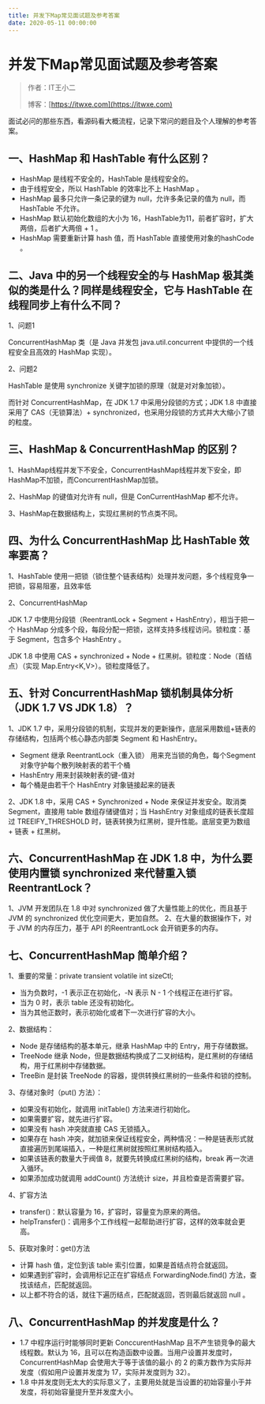 ```yaml
---
title: 并发下Map常见面试题及参考答案
date: 2020-05-11 00:00:00
---
```


# 并发下Map常见面试题及参考答案

> 作者：IT王小二
>
> 博客：[https://itwxe.com](https://itwxe.com)

面试必问的那些东西，看源码看大概流程，记录下常问的题目及个人理解的参考答案。

## 一、HashMap 和 HashTable 有什么区别？

- HashMap 是线程不安全的，HashTable 是线程安全的。
- 由于线程安全，所以 HashTable 的效率比不上 HashMap 。
- HashMap 最多只允许一条记录的键为 null，允许多条记录的值为 null，而 HashTable 不允许。
- HashMap 默认初始化数组的大小为 16，HashTable为11，前者扩容时，扩大两倍，后者扩大两倍 + 1 。
- HashMap 需要重新计算 hash 值，而 HashTable 直接使用对象的hashCode 。

## 二、Java 中的另一个线程安全的与 HashMap 极其类似的类是什么？同样是线程安全，它与 HashTable 在线程同步上有什么不同？

1、问题1

ConcurrentHashMap 类（是 Java 并发包 java.util.concurrent 中提供的一个线程安全且高效的 HashMap 实现）。

2、问题2

HashTable 是使用 synchronize 关键字加锁的原理（就是对对象加锁）。

而针对 ConcurrentHashMap，在 JDK 1.7 中采用分段锁的方式；JDK 1.8 中直接采用了 CAS（无锁算法）+ synchronized，也采用分段锁的方式并大大缩小了锁的粒度。

## 三、HashMap & ConcurrentHashMap 的区别？

1、HashMap线程并发下不安全，ConcurrentHashMap线程并发下安全，即HashMap不加锁，而ConcurrentHashMap加锁。

2、HashMap 的键值对允许有 null，但是 ConCurrentHashMap 都不允许。

3、HashMap在数据结构上，实现红黑树的节点类不同。

## 四、为什么 ConcurrentHashMap 比 HashTable 效率要高？

1、HashTable 使用一把锁（锁住整个链表结构）处理并发问题，多个线程竞争一把锁，容易阻塞，且效率低

2、ConcurrentHashMap

JDK 1.7 中使用分段锁（ReentrantLock + Segment + HashEntry），相当于把一个 HashMap 分成多个段，每段分配一把锁，这样支持多线程访问。锁粒度：基于 Segment，包含多个 HashEntry 。

JDK 1.8 中使用 CAS + synchronized + Node + 红黑树。锁粒度：Node（首结点）（实现 Map.Entry<K,V>）。锁粒度降低了。

## 五、针对 ConcurrentHashMap 锁机制具体分析（JDK 1.7 VS JDK 1.8）？

1、JDK 1.7 中，采用分段锁的机制，实现并发的更新操作，底层采用数组+链表的存储结构，包括两个核心静态内部类 Segment 和 HashEntry。

- Segment 继承 ReentrantLock（重入锁） 用来充当锁的角色，每个Segment 对象守护每个散列映射表的若干个桶
- HashEntry 用来封装映射表的键-值对
- 每个桶是由若干个 HashEntry 对象链接起来的链表

2、JDK 1.8 中，采用 CAS + Synchronized + Node 来保证并发安全。取消类Segment，直接用 table 数组存储键值对；当 HashEntry 对象组成的链表长度超过 TREEIFY_THRESHOLD 时，链表转换为红黑树，提升性能。底层变更为数组 + 链表 + 红黑树。

## 六、ConcurrentHashMap 在 JDK 1.8 中，为什么要使用内置锁 synchronized 来代替重入锁 ReentrantLock？

1、JVM 开发团队在 1.8 中对 synchronized 做了大量性能上的优化，而且基于 JVM 的 synchronized 优化空间更大，更加自然。
2、在大量的数据操作下，对于 JVM 的内存压力，基于 API 的ReentrantLock 会开销更多的内存。

## 七、ConcurrentHashMap 简单介绍？

1、重要的常量：private transient volatile int sizeCtl;

- 当为负数时，-1 表示正在初始化，-N 表示 N - 1 个线程正在进行扩容。
- 当为 0 时，表示 table 还没有初始化。
- 当为其他正数时，表示初始化或者下一次进行扩容的大小。

2、数据结构：

- Node 是存储结构的基本单元，继承 HashMap 中的 Entry，用于存储数据。
- TreeNode 继承 Node，但是数据结构换成了二叉树结构，是红黑树的存储结构，用于红黑树中存储数据。
- TreeBin 是封装 TreeNode 的容器，提供转换红黑树的一些条件和锁的控制。

3、存储对象时（put() 方法）：

- 如果没有初始化，就调用 initTable() 方法来进行初始化。
- 如果需要扩容，就先进行扩容。
- 如果没有 hash 冲突就直接 CAS 无锁插入。
- 如果存在 hash 冲突，就加锁来保证线程安全，两种情况：一种是链表形式就直接遍历到尾端插入，一种是红黑树就按照红黑树结构插入。
- 如果该链表的数量大于阀值 8，就要先转换成红黑树的结构，break 再一次进入循环。
- 如果添加成功就调用 addCount() 方法统计 size，并且检查是否需要扩容。

4、扩容方法 

- transfer()：默认容量为 16，扩容时，容量变为原来的两倍。
- helpTransfer()：调用多个工作线程一起帮助进行扩容，这样的效率就会更高。

5、获取对象时：get()方法

- 计算 hash 值，定位到该 table 索引位置，如果是首结点符合就返回。
- 如果遇到扩容时，会调用标记正在扩容结点 ForwardingNode.find() 方法，查找该结点，匹配就返回。
- 以上都不符合的话，就往下遍历结点，匹配就返回，否则最后就返回 null 。

## 八、ConcurrentHashMap 的并发度是什么？

- 1.7 中程序运行时能够同时更新 ConccurentHashMap 且不产生锁竞争的最大线程数。默认为 16，且可以在构造函数中设置。当用户设置并发度时，ConcurrentHashMap 会使用大于等于该值的最小 的 2 的乘方数作为实际并发度（假如用户设置并发度为 17，实际并发度则为 32）。
- 1.8 中并发度则无太大的实际意义了，主要用处就是当设置的初始容量小于并发度，将初始容量提升至并发度大小。


